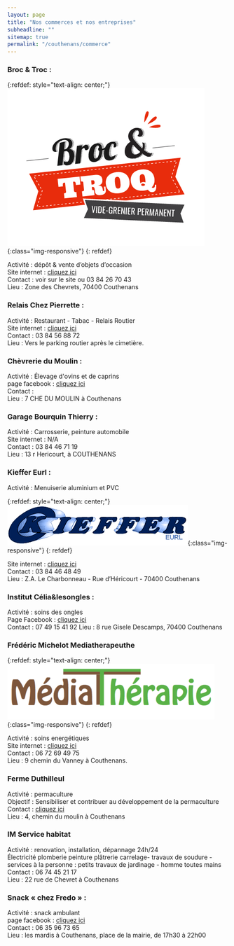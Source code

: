 ```yaml
---
layout: page
title: "Nos commerces et nos entreprises"
subheadline: ""
sitemap: true
permalink: "/couthenans/commerce"
---
```


### Broc & Troc : 

{:refdef: style="text-align: center;"}
![Broc and troc](/assets/img/broc_and_troc.png){:class="img-responsive"}
{: refdef}


Activité : dépôt & vente d’objets d’occasion  
Site internet : [cliquez ici](https://www.broc-and-troq.fr)  
Contact : voir sur le site ou 03 84 26 70 43  
Lieu : Zone des Chevrets, 70400 Couthenans



### Relais Chez Pierrette :
Activité : Restaurant - Tabac - Relais Routier  
Site internet : [cliquez ici](http://www.chezpierrette.fr)  
Contact : 03 84 56 88 72  
Lieu : Vers le parking routier après le cimetière.

### Chèvrerie du Moulin : 
Activité : Élevage d'ovins et de caprins  
page facebook : [cliquez ici](https://www.facebook.com/La-chevrerie-du-moulin-100318408255463/)  
Contact :  
Lieu : 7 CHE DU MOULIN à Couthenans

### Garage Bourquin Thierry :
Activité : Carrosserie, peinture automobile  
Site internet : N/A  
Contact : 03 84 46 71 19  
Lieu : 13 r Hericourt, à COUTHENANS

### Kieffer Eurl :
Activité : Menuiserie aluminium et PVC  

{:refdef: style="text-align: center;"}
![Entreprise Kieffer](/assets/img/kieffer.png){:class="img-responsive"}
{: refdef}


Site internet : [cliquez ici](https://www.menuiserie-kieffer.com)  
Contact : 03 84 46 48 49  
Lieu : Z.A. Le Charbonneau - Rue d’Héricourt - 70400 Couthenans

### Institut Célia&lesongles :
Activité : soins des ongles  
Page Facebook : [cliquez ici](https://www.instagram.com/celia.et.les.ongles)  
Contact : 07 49 15 41 92
Lieu : 8 rue Gisele Descamps, 70400 Couthenans

### Frédéric Michelot Mediatherapeuthe

{:refdef: style="text-align: center;"}
![Broc and troc](/assets/img/mediatherapie.png){:class="img-responsive"}
{: refdef}

Activité : soins energétiques  
Site internet : [cliquez ici](https://unchemindevolution.jimdofree.com)  
Contact : 06 72 69 49 75  
Lieu : 9 chemin du Vanney à Couthenans.

### Ferme Duthilleul

Activité : permaculture  
Objectif : Sensibiliser et contribuer au développement de la permaculture
Contact : [cliquez ici](https://www.facebook.com/Ferme-Duthilleul-2011409042412851)  
Lieu : 4, chemin du moulin à Couthenans


### IM Service habitat 
Activité : renovation, installation, dépannage 24h/24  
Électricité plomberie peinture plâtrerie carrelage- travaux de soudure - services à la personne : petits travaux de jardinage - homme toutes mains  
Contact : 06 74 45 21 17   
Lieu : 22 rue de Chevret à Couthenans  


### Snack « chez Fredo » :
Activité : snack ambulant  
page facebook : [cliquez ici](https://www.facebook.com/frederic.hurez.10)  
Contact : 06 35 96 73 65  
Lieu : les mardis à Couthenans, place de la mairie, de 17h30 à 22h00  

 